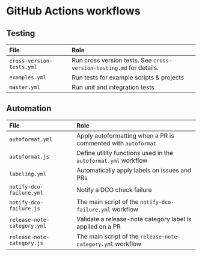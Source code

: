 # GitHub Actions workflows

## Testing

| File                      | Role                                                                 |
| :------------------------ | :------------------------------------------------------------------- |
| `cross-version-tests.yml` | Run cross version tests. See `cross-version-testing.md` for details. |
| `examples.yml`            | Run tests for example scripts & projects                             |
| `master.yml `             | Run unit and integration tests                                       |

## Automation

| File                        | Role                                                           |
| :-------------------------- | :------------------------------------------------------------- |
| `autoformat.yml`            | Apply autoformatting when a PR is commented with `autoformat`  |
| `autoformat.js`             | Define utility functions used in the `autoformat.yml` workflow |
| `labeling.yml`              | Automatically apply labels on issues and PRs                   |
| `notify-dco-failure.yml`    | Notify a DCO check failure                                     |
| `notify-dco-failure.js`     | The main script of the `notify-dco-failure.yml` workflow       |
| `release-note-category.yml` | Validate a release-note category label is applied on a PR      |
| `release-note-category.js`  | The main script of the `release-note-category.yml` workflow    |
